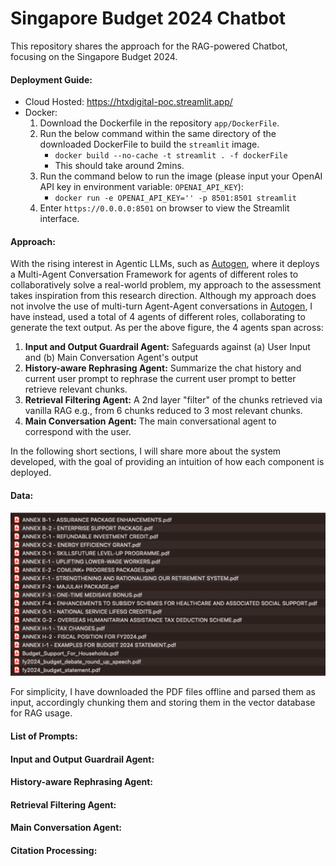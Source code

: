 # Singapore Budget 2024 Chatbot 
This repository shares the approach for the RAG-powered Chatbot, focusing on the Singapore Budget 2024. 

#### Deployment Guide:

- Cloud Hosted: https://htxdigital-poc.streamlit.app/
- Docker:
  1) Download the Dockerfile in the repository `app/DockerFile`.
  2) Run the below command within the same directory of the downloaded DockerFile to build the `streamlit` image.
     - `docker build --no-cache -t streamlit . -f dockerFile`
     - This should take around 2mins.
  4) Run the command below to run the image (please input your OpenAI API key in environment variable: `OPENAI_API_KEY`):
     - `docker run -e OPENAI_API_KEY='' -p 8501:8501 streamlit `
  5) Enter `https://0.0.0.0:8501` on browser to view the Streamlit interface.


#### Approach: 
With the rising interest in Agentic LLMs, such as [Autogen](https://microsoft.github.io/autogen/), where it deploys a Multi-Agent Conversation Framework for agents of different roles to collaboratively solve a real-world problem, my approach to the assessment takes inspiration from this research direction. Although my approach does not involve the use of multi-turn Agent-Agent conversations in [Autogen](https://microsoft.github.io/autogen/), I have instead, used a total of $4$ agents of different roles, collaborating to generate the text output. As per the above figure, the $4$ agents span across: 
1. **Input and Output Guardrail Agent:** Safeguards against (a) User Input and (b) Main Conversation Agent's output
2. **History-aware Rephrasing Agent:** Summarize the chat history and current user prompt to rephrase the current user prompt to better retrieve relevant chunks.
3. **Retrieval Filtering Agent:** A 2nd layer "filter" of the chunks retrieved via vanilla RAG e.g., from 6 chunks reduced to 3 most relevant chunks.
4. **Main Conversation Agent:** The main conversational agent to correspond with the user.

In the following short sections, I will share more about the system developed, with the goal of providing an intuition of how each component is deployed.

#### Data:
![Dataset](https://github.com/nichlxh/genai/blob/main/images/data.svg?raw=True)

For simplicity, I have downloaded the PDF files offline and parsed them as input, accordingly chunking them and storing them in the vector database for RAG usage.

#### List of Prompts:
#### Input and Output Guardrail Agent:

#### History-aware Rephrasing Agent:
#### Retrieval Filtering Agent:
#### Main Conversation Agent:
#### Citation Processing:


